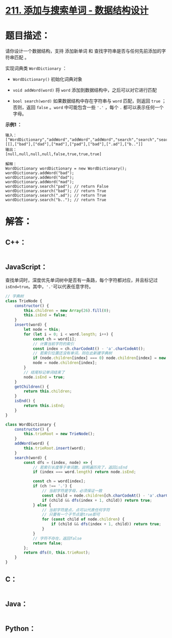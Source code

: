 # [211. 添加与搜索单词 - 数据结构设计](https://leetcode-cn.com/problems/design-add-and-search-words-data-structure/)

# 题目描述：

请你设计一个数据结构，支持 添加新单词 和 查找字符串是否与任何先前添加的字符串匹配 。

实现词典类 `WordDictionary` ：

- `WordDictionary()` 初始化词典对象

- `void addWord(word)` 将 `word` 添加到数据结构中，之后可以对它进行匹配

- `bool search(word)` 如果数据结构中存在字符串与 `word` 匹配，则返回 `true` ；否则，返回 `false` 。`word` 中可能包含一些 `'.'` ，每个 `.` 都可以表示任何一个字母。

  

**示例1 ：**

```
输入：
["WordDictionary","addWord","addWord","addWord","search","search","search","search"]
[[],["bad"],["dad"],["mad"],["pad"],["bad"],[".ad"],["b.."]]
输出：
[null,null,null,null,false,true,true,true]

解释：
WordDictionary wordDictionary = new WordDictionary();
wordDictionary.addWord("bad");
wordDictionary.addWord("dad");
wordDictionary.addWord("mad");
wordDictionary.search("pad"); // return False
wordDictionary.search("bad"); // return True
wordDictionary.search(".ad"); // return True
wordDictionary.search("b.."); // return True
```



# 解答：

## C++：

```C++

```

## JavaScript：

查找单词时，深度优先单词树中是否有一条路，每个字符都对应，并且标记过`isEnd=true`。其中，`'.'`可以代表任意字符。

```javascript
// 字典树
class TrieNode {
    constructor() {
        this.children = new Array(26).fill(0);
        this.isEnd = false;
    }
    insert(word) {
        let node = this;
        for (let i = 0; i < word.length; i++) {
            const ch = word[i];
            // 计算当前字符的索引
            const index = ch.charCodeAt() - 'a'.charCodeAt();
            // 若索引位置还没有单词，则在此新建字典树
            if (node.children[index] === 0) node.children[index] = new TrieNode();
            node = node.children[index];
        }
        // 结尾标记单词结束了
        node.isEnd = true;
    }
    getChildren() {
        return this.children;
    }
    isEnd() {
        return this.isEnd;
    }
}

class WordDictionary {
    constructor() {
        this.trieRoot = new TrieNode();
    }
    addWord(word) {
        this.trieRoot.insert(word);
    }
    search(word) {
        const dfs = (index, node) => {
            // 若索引长度等于单词数，说明遍历完了，返回isEnd
            if (index === word.length) return node.isEnd;

            const ch = word[index];
            if (ch !== '.') {
                // 当前字符是字母，必须保证一致
                const child = node.children[ch.charCodeAt() - 'a'.charCodeAt()];
                if (child && dfs(index + 1, child)) return true;
            } else {
                // 当前字符是点，点可以代表任何字符
                // 只要有一个子节点是true即可
                for (const child of node.children) {
                    if (child && dfs(index + 1, child)) return true;
                }
            }
            // 字符不存在，返回false
            return false;
        };
        return dfs(0, this.trieRoot);
    }
}
```

## C：
```c

```

## Java：
```java

```

## Python：

```python

```

